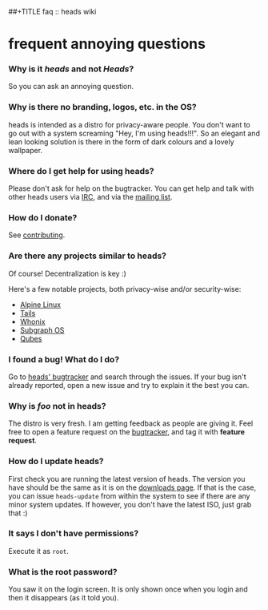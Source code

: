 ##+TITLE faq :: heads wiki

frequent annoying questions
===========================

### <a class="anchor" id="typo"></a> Why is it _heads_ and not _Heads_?

So you can ask an annoying question.


### <a class="anchor" id="branding"></a> Why is there no branding, logos, etc. in the OS?

heads is intended as a distro for privacy-aware people. You don't want
to go out with a system screaming "Hey, I'm using heads!!!". So an
elegant and lean looking solution is there in the form of dark colours
and a lovely wallpaper.


### <a class="anchor" id="where-to-get-help"></a> Where do I get help for using heads?

Please don't ask for help on the bugtracker. You can get help and talk
with other heads users via [IRC](/irc.html), and via the
[mailing list](https://mailinglists.dyne.org/cgi-bin/mailman/listinfo/heads).


### <a class="anchor" id="how-to-donate"></a> How do I donate?

See [contributing](/contribute.html).


### <a class="anchor" id="similar-to-heads"></a> Are there any projects similar to heads?

Of course! Decentralization is key :)

Here's a few notable projects, both privacy-wise and/or security-wise:

* [Alpine Linux](https://alpinelinux.org/)
* [Tails](https://tails.boum.org)
* [Whonix](https://www.whonix.org/)
* [Subgraph OS](https://subgraph.com/sgos/)
* [Qubes](https://www.qubes-os.org/)


### <a class="anchor" id="i-found-a-bug"></a> I found a bug! What do I do?

Go to [heads' bugtracker](https://git.devuan.org/heads/bugtracker/issues)
and search through the issues. If your bug isn't already reported, open
a new issue and try to explain it the best you can.


### <a class="anchor" id="why-isnt-foo-here"></a> Why is _foo_ not in heads?

The distro is very fresh. I am getting feedback as people are giving it.
Feel free to open a feature request on the
[bugtracker](https://git.devuan.org/heads/bugtracker/issues), and tag it
with **feature request**.


### <a class="anchor" id="how-do-i-update-heads"></a> How do I update heads?

First check you are running the latest version of heads. The version you
have should be the same as it is on the [downloads page](/download/). If
that is the case, you can issue `heads-update` from within the system to
see if there are any minor system updates. If however, you don't have
the latest ISO, just grab that :)


### <a class="anchor" id="it-says-no-permissions"></a> It says I don't have permissions?

Execute it as `root`.


### <a class="anchor" id="what-is-the-root-password"></a> What is the root password?

You saw it on the login screen. It is only shown once when you login
and then it disappears (as it told you).
